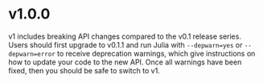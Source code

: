 # v1.0.0

v1 includes breaking API changes compared to the v0.1 release series. Users should first upgrade to v0.1.1 and run Julia with `--depwarn=yes` or `--depwarn=error` to receive deprecation warnings, which give instructions on how to update your code to the new API. Once all warnings have been fixed, then you should be safe to switch to v1.
